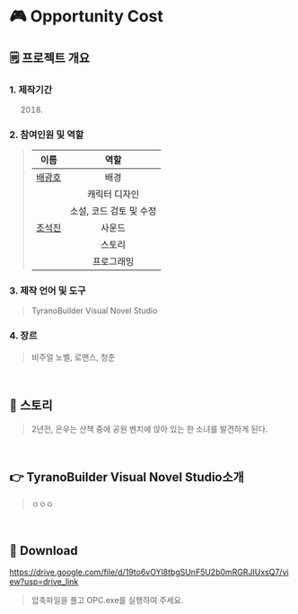 # 🎮 Opportunity Cost
## 🗒 프로젝트 개요
### 1. 제작기간
> 2018.
### 2. 참여인원 및 역할
> |이름|역할|
> |:------:|:---:|
> |[배광호](https://github.com/kangho1117)|배경|
> | |캐릭터 디자인|
> | |소설, 코드 검토 및 수정|
> |[조석진](https://github.com/cho-stone)|사운드|
> | |스토리|
> | |프로그래밍|
### 3. 제작 언어 및 도구
> TyranoBuilder Visual Novel Studio
### 4. 장르
> 비주얼 노벨, 로맨스, 청춘
<br>

## 📖 스토리
> 2년전, 은우는 산책 중에 공원 벤치에 앉아 있는 한 소녀를 발견하게 된다.
<br>

## 👉 TyranoBuilder Visual Novel Studio소개
> ㅇㅇㅇ
<br>

## 🔗 Download
https://drive.google.com/file/d/19to6vOYl8tbgSUnF5U2b0mRGRJIUxsQ7/view?usp=drive_link  
> 압축파일을 풀고 OPC.exe를 실행하여 주세요.
